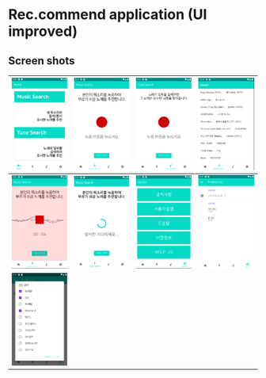 # Rec.commend application (UI improved)

## Screen shots


![](./screenshot/home.png) | ![](./screenshot/Music_Search.png) | ![](./screenshot/Tune_Search.png) | ![](./screenshot/Result.png)
--|--|--|--
![](./screenshot/search1.png)|![](./screenshot/search2.png)|![](./screenshot/Option.png)|![](./screenshot/preference1.png)
![](./screenshot/preference2.png)|||